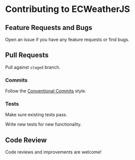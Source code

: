 # Contributing to ECWeatherJS

## Feature Requests and Bugs

Open an issue if you have any feature requests or find bugs.

## Pull Requests

Pull against ```staged``` branch.

### Commits

Follow the [Conventional Commits](www.conventionalcommits.org) style.

### Tests

Make sure existing tests pass.

Write new tests for new functionality.

## Code Review

Code reviews and improvements are welcome!
